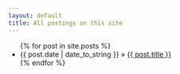 ```yaml
---
layout: default
title: All postings on this site
---
```


<ul class="posts">
{% for post in site.posts %}
	<li><span>{{ post.date | date_to_string }}</span> &raquo; <a href="{{ post.url }}">{{ post.title }}</a></li>
{% endfor %}
</ul>

